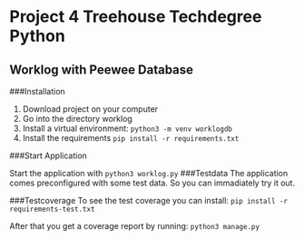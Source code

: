 # Project 4 Treehouse Techdegree Python
## Worklog with Peewee Database
###Installation
1. Download project on your computer
2. Go into the directory worklog
3. Install a virtual environment:
    `python3 -m venv worklogdb`
4. Install the requirements
    `pip install -r requirements.txt`

###Start Application

Start the application with
    `python3 worklog.py`
###Testdata
The application comes preconfigured with some test data.
So you can immadiately try it out.

###Testcoverage
To see the test coverage you can install:
    `pip install -r requirements-test.txt`

After that you get a coverage report by running:
    `python3 manage.py`
